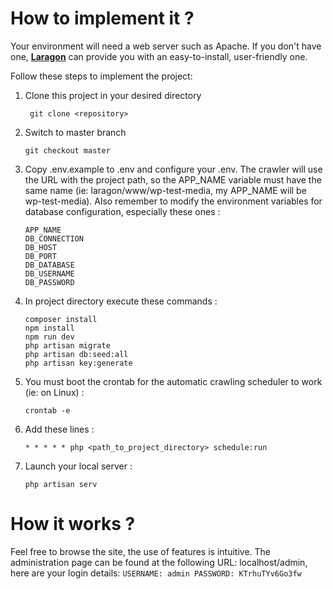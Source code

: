 # How to implement it ?

Your environment will need a web server such as Apache. If you don't have one, [**Laragon**](https://laragon.org/) can provide you with an easy-to-install, user-friendly one.

Follow these steps to implement the project:

1. Clone this project in your desired directory

   ```shell
    git clone <repository>
    ```
2. Switch to master branch

    ```shell
    git checkout master
    ```
3. Copy .env.example to .env and configure your .env. The crawler will use the URL with the project path, so the APP_NAME variable must have the same name (ie: laragon/www/wp-test-media, my APP_NAME will be wp-test-media). Also remember to modify the environment variables for database configuration, especially these ones :
    ```shell
    APP_NAME
    DB_CONNECTION
    DB_HOST
    DB_PORT
    DB_DATABASE
    DB_USERNAME
    DB_PASSWORD
    ```

4. In project directory execute these commands :

    ```shell
    composer install
    npm install
    npm run dev
    php artisan migrate
    php artisan db:seed:all
    php artisan key:generate
    ```
5. You must boot the crontab for the automatic crawling scheduler to work (ie: on Linux) :
    ```shell
    crontab -e
    ```
6. Add these lines :
    ```shell
    * * * * * php <path_to_project_directory> schedule:run
    ```
7. Launch your local server : 
    ```shell
    php artisan serv
    ```

# How it works ?

Feel free to browse the site, the use of features is intuitive. The administration page can be found at the following URL: localhost/admin, here are your login details:
    ```
    USERNAME: admin
    PASSWORD: KTrhuTYv6Go3fw
    ```